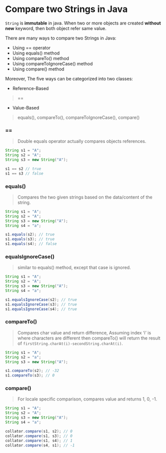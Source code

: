 #  Compare two Strings in Java

`String` is **immutable** in java. When two or more objects are created
**without new** keyword, then both object refer same value. 


There are many ways to compare two Strings in Java:

- Using == operator
- Using equals() method
- Using compareTo() method
- Using compareToIgnoreCase() method
- Using compare() method

Moreover, The five ways can be categorized into two classes: 

- Reference-Based
> ==

- Value-Based
> equals(), compareTo(), compareToIgnoreCase(), compare()


### ==
> Double equals operator actually compares objects references.

```java
String s1 = "A"; 
String s2 = "A"; 
String s3 = new String("A"); 

s1 == s2 // true
s1 == s3 // false
```

### equals() 
> Compares the two given strings based on the data/content of the string.

```java
String s1 = "A"; 
String s2 = "A";
String s3 = new String("A"); 
String s4 = "a"; 

s1.equals(s2); // true
s1.equals(s3); // true
s1.equals(s4); // false
```

### equalsIgnoreCase()
> similar to equals() method, except that case is ignored.

```java
String s1 = "A"; 
String s2 = "A";
String s3 = new String("A"); 
String s4 = "a"; 

s1.equalsIgnoreCase(s2); // true
s1.equalsIgnoreCase(s3); // true
s1.equalsIgnoreCase(s4); // true
```


### compareTo()
> Compares char value and return difference, Assuming index ‘i’ is where
characters are different then compareTo() will return the result of 
`firstString.charAt(i)-secondString.charAt(i)`.

```java
String s1 = "A"; 
String s2 = "a"; 
String s3 = new String("A");

s1.compareTo(s2); // -32
s1.compareTo(s3); // 0
```

### compare()
> For locale specific comparison, compares value and returns 1, 0, -1.

```java
String s1 = "A"; 
String s2 = "A";
String s3 = new String("A"); 
String s4 = "a";

collator.compare(s1, s2); // 0
collator.compare(s1, s3); // 0
collator.compare(s1, s4); // 1
collator.compare(s4, s1); // -1
```
